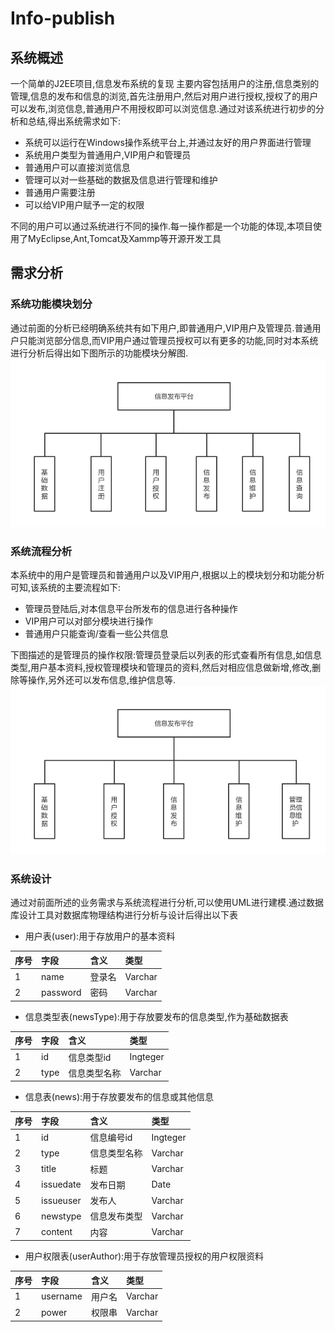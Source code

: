 # Info-publish
## 系统概述
一个简单的J2EE项目,信息发布系统的复现
主要内容包括用户的注册,信息类别的管理,信息的发布和信息的浏览,首先注册用户,然后对用户进行授权,授权了的用户可以发布,浏览信息,普通用户不用授权即可以浏览信息.通过对该系统进行初步的分析和总结,得出系统需求如下:
- 系统可以运行在Windows操作系统平台上,并通过友好的用户界面进行管理
- 系统用户类型为普通用户,VIP用户和管理员
- 普通用户可以直接浏览信息
- 管理可以对一些基础的数据及信息进行管理和维护
- 普通用户需要注册
- 可以给VIP用户赋予一定的权限

不同的用户可以通过系统进行不同的操作.每一操作都是一个功能的体现,本项目使用了MyEclipse,Ant,Tomcat及Xammp等开源开发工具
## 需求分析
### 系统功能模块划分
通过前面的分析已经明确系统共有如下用户,即普通用户,VIP用户及管理员.普通用户只能浏览部分信息,而VIP用户通过管理员授权可以有更多的功能,同时对本系统进行分析后得出如下图所示的功能模块分解图.<br>
![系统功能模块](doc-img/sys-fun.png)
### 系统流程分析
本系统中的用户是管理员和普通用户以及VIP用户,根据以上的模块划分和功能分析可知,该系统的主要流程如下:
- 管理员登陆后,对本信息平台所发布的信息进行各种操作
- VIP用户可以对部分模块进行操作
- 普通用户只能查询/查看一些公共信息

下图描述的是管理员的操作权限:管理员登录后以列表的形式查看所有信息,如信息类型,用户基本资料,授权管理模块和管理员的资料,然后对相应信息做新增,修改,删除等操作,另外还可以发布信息,维护信息等.
![管理员模块](doc-img/adm-module.png)
### 系统设计
通过对前面所述的业务需求与系统流程进行分析,可以使用UML进行建模.通过数据库设计工具对数据库物理结构进行分析与设计后得出以下表
- 用户表(user):用于存放用户的基本资料<br>

|序号|字段|含义|类型|
|:---|:---|:---|:---|
|1|name|登录名|Varchar|
|2|password|密码|Varchar|
- 信息类型表(newsType):用于存放要发布的信息类型,作为基础数据表

|序号|字段|含义|类型|
|:---|:---|:---|:---|
|1|id|信息类型id|Ingteger|
|2|type|信息类型名称|Varchar|
- 信息表(news):用于存放要发布的信息或其他信息

|序号|字段|含义|类型|
|:---|:---|:---|:---|
|1|id|信息编号id|Ingteger|
|2|type|信息类型名称|Varchar|
|3|title|标题|Varchar|
|4|issuedate|发布日期|Date|
|5|issueuser|发布人|Varchar|
|6|newstype|信息发布类型|Varchar|
|7|content|内容|Varchar|
- 用户权限表(userAuthor):用于存放管理员授权的用户权限资料

|序号|字段|含义|类型|
|:---|:---|:---|:---|
|1|username|用户名|Varchar|
|2|power|权限串|Varchar|
